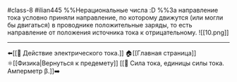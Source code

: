 #class-8 #ilian445
%%Нерациональные числа :D
%%За направление тока условно приняли направление, по которому движутся (или могли бы двигаться) в проводнике положительные заряды, то есть направление от положения источника тока к отрицательному.
![[10.png]]

---
⬅️[[📒 Действие электрического тока.]]
🏠[[Главная страница]]
⚛[[Физика|Вернуться к предемету]]
[[📒 Сила тока, единицы силы тока. Амперметр β.]]➡️